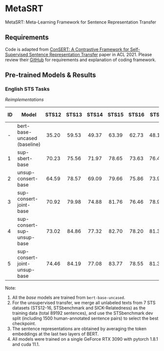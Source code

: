 # MetaSRT

MetaSRT: Meta-Learning Framework for Sentence Representation Transfer

## Requirements

Code is adapted from [ConSERT: A Contrastive Framework for Self-Supervised Sentence Representation Transfer](https://arxiv.org/abs/2105.11741)
paper in ACL 2021. Please review their [GitHub](https://github.com/yym6472/ConSERT) 
for requirements and explanation of coding framework.

## Pre-trained Models & Results

### English STS Tasks 

*Reimplementations*

| ID | Model                        | STS12 | STS13 | STS14 | STS15 | STS16 | STSb | SICK-R | Avg. |
|----|------------------------------|:-----:|:-----:|:-----:|:-----:|:-----:|:----:|:------:|:----:|
| -  | bert-base-uncased (baseline) | 35.20 | 59.53 | 49.37 | 63.39 | 62.73 | 48.18 | 58.60 | 53.86 |
| 1  | sup-sbert-base               | 70.23 | 75.56 | 71.97 | 78.65 | 73.63 | 76.47 | 73.05 | 74.22 |
| 2  | unsup-consert-base           | 64.59 | 78.57 | 69.09 | 79.66 | 75.86 | 73.93 | 67.18 | 72.70 |
| 3  | sup-consert-joint-base       | 70.92 | 79.98 | 74.88 | 81.76 | 76.46 | 78.99 | 78.15 | 77.31 |
| 4  | sup-consert-sup-unsup-base   | 73.02 | 84.86 | 77.32 | 82.70 | 78.20 | 81.34 | 75.00 | 78.92 |
| 5  | sup-consert-joint-unsup-base | 74.46 | 84.19 | 77.08 | 83.77 | 78.55 | 81.37 | 77.01 | 79.49 |

Note:
1. All the *base* models are trained from `bert-base-uncased`.
2. For the unsupervised transfer, we merge all unlabeled texts from 7 STS datasets (STS12-16, STSbenchmark and 
SICK-Relatedness) as the training data (total 89192 sentences), 
and use the STSbenchmark dev split (including 1500 human-annotated sentence pairs) to select the best checkpoint.
3. The sentence representations are obtained by averaging the token embeddings at the last two layers of BERT.
4. All models were trained on a single GeForce RTX 3090 with pytorch 1.8.1 and cuda 11.1. 
